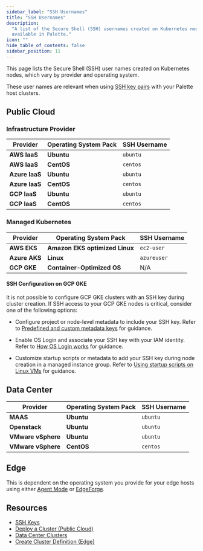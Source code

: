 ```yaml
---
sidebar_label: "SSH Usernames"
title: "SSH Usernames"
description:
  "A list of the Secure Shell (SSH) usernames created on Kubernetes nodes for each provider and operating system pack
  available in Palette."
icon: ""
hide_table_of_contents: false
sidebar_position: 11
---
```


This page lists the Secure Shell (SSH) user names created on Kubernetes nodes, which vary by provider and operating
system.

These user names are relevant when using [SSH key pairs](./ssh-keys.md) with your Palette host clusters.

## Public Cloud

### Infrastructure Provider

| Provider       | Operating System Pack | SSH Username |
| -------------- | --------------------- | ------------ |
| **AWS IaaS**   | **Ubuntu**            | `ubuntu`     |
| **AWS IaaS**   | **CentOS**            | `centos`     |
| **Azure IaaS** | **Ubuntu**            | `ubuntu`     |
| **Azure IaaS** | **CentOS**            | `centos`     |
| **GCP IaaS**   | **Ubuntu**            | `ubuntu`     |
| **GCP IaaS**   | **CentOS**            | `centos`     |

### Managed Kubernetes

| Provider      | Operating System Pack          | SSH Username |
| ------------- | ------------------------------ | ------------ |
| **AWS EKS**   | **Amazon EKS optimized Linux** | `ec2-user`   |
| **Azure AKS** | **Linux**                      | `azureuser`  |
| **GCP GKE**   | **Container-Optimized OS**     | N/A          |

#### SSH Configuration on GCP GKE

It is not possible to configure GCP GKE clusters with an SSH key during cluster creation. If SSH access to your GCP GKE
nodes is critical, consider one of the following options:

- Configure project or node-level metadata to include your SSH key. Refer to
  [Predefined and custom metadata keys](https://cloud.google.com/compute/docs/metadata/overview#predefined-and-custom-metadata-keys)
  for guidance.

- Enable OS Login and associate your SSH key with your IAM identity. Refer to
  [How OS Login works](https://cloud.google.com/compute/docs/oslogin#how_os_login_works) for guidance.

- Customize startup scripts or metadata to add your SSH key during node creation in a managed instance group. Refer to
  [Using startup scripts on Linux VMs](https://cloud.google.com/compute/docs/instances/startup-scripts/linux) for
  guidance.

## Data Center

| Provider           | Operating System Pack | SSH Username |
| ------------------ | --------------------- | ------------ |
| **MAAS**           | **Ubuntu**            | `ubuntu`     |
| **Openstack**      | **Ubuntu**            | `ubuntu`     |
| **VMware vSphere** | **Ubuntu**            | `ubuntu`     |
| **VMware vSphere** | **CentOS**            | `centos`     |

## Edge

This is dependent on the operating system you provide for your edge hosts using either
[Agent Mode](../../../deployment-modes/agent-mode/agent-mode.md) or
[EdgeForge](../../../clusters/edge/edgeforge-workflow/palette-canvos/build-provider-images.md).

## Resources

- [SSH Keys](./ssh-keys.md)
- [Deploy a Cluster (Public Cloud)](../../public-cloud/deploy-k8s-cluster.md)
- [Data Center Clusters](../../data-center/data-center.md)
- [Create Cluster Definition (Edge)](../../edge/site-deployment/cluster-deployment.md)
